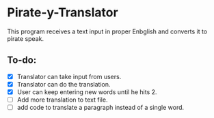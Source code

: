 # Pirate-y-Translator
This program receives a text input in proper Enbglish and converts it to pirate speak.

## To-do:
* [x] Translator can take input from users.
* [x] Translator can do the translation.
* [x] User can keep entering new words until he hits 2.
* [ ] Add more translation to text file.
* [ ] add code to translate a paragraph instead of a single word.
